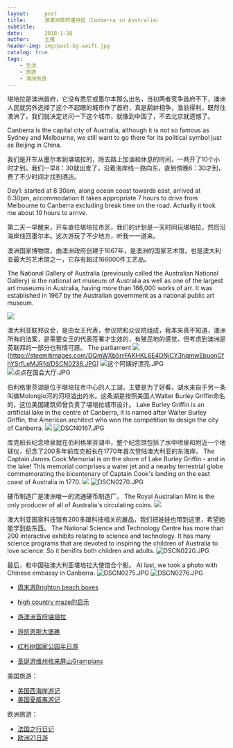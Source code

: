 ```yaml
---
layout:     post
title:      游澳洲首府堪培拉（Canberra in Australia）
subtitle:   
date:       2018-1-16
author:     土猪
header-img: img/post-bg-swift.jpg
catalog: true
tags:
    - 生活
    - 旅游
    - 澳洲旅游
---
```


堪培拉是澳洲首府，它没有悉尼或墨尔本那么出名，当初两者竞争首府不下，澳洲人民就另外选择了这个不起眼的城市作了首府，真是鹬蚌相争，渔翁得利，既然住澳洲了，我们就决定访问一下这个城市，就像到中国了，不去北京就遗憾了。

Canberra is the capital city of Australia, although it is not so famous as Sydney and Melbourne, we still want to go there for its political symbol just as Beijing in China.


我们是开车从墨尔本到堪培拉的，除去路上加油和休息的时间，一共开了10个小时才到。我们一早8：30就出发了，沿着海岸线一路向东，直到傍晚6：30才到，费了不少时间才找到酒店。

Day1: started at 8:30am, along ocean coast towards east, arrived at 6:30pm, accommodation
It takes appropriate 7 hours to drive from Melbourne to Canberra excluding break time on the road. Actually it took me about 10 hours to arrive.


第二天一早醒来，开车直往堪培拉市区，我们的计划是一天时间玩堪培拉，然后沿海岸线回墨尔本。这次游玩了不少地方，听我一一道来。

澳洲国家博物馆，由澳洲政府创建于1667年，是澳洲的国家艺术馆，也是澳大利亚最大的艺术馆之一，它存有超过166000件工艺品。


The National Gallery of Australia (previously called the Australian National Gallery) is the national art museum of Australia as well as one of the largest art museums in Australia, having more than 166,000 works of art. It was established in 1967 by the Australian government as a national public art museum.

![](https://steemitimages.com/DQmYnxKfNnqJDtZsVjcvXCvgLcQ7L7U9yfvB6KL82cEgG6B/image.png)

澳大利亚联邦议会，是由女王代表，参议院和众议院组成，我本来真不知道，澳洲所有的法案，是需要女王的代表签署才生效的，有殖民地的感觉，但考虑到澳洲是英联邦的一部分也有情可原。
The parliament
![](https://steemitimages.com/DQmYvUrw2uwzfpYHCNshBCsCYzAMaCEUyLXXjGgw7mGcaeX/image.png)
(https://steemitimages.com/DQmWXb5rrFAKHKL6E4DNjCY3hqmwEbuonCfhYSrfLeMJRfd/DSCN0236.JPG)
![这个阿姨好漂亮.JPG](https://steemitimages.com/DQmZ1GMH6vrFYxTGnomX1vjqh3poKKTs9fx2SU5rajbgUge/%E8%BF%99%E4%B8%AA%E9%98%BF%E5%A7%A8%E5%A5%BD%E6%BC%82%E4%BA%AE.JPG)
![点点在国会大厅.JPG](https://steemitimages.com/DQmP367FapoXJgLmm1VoASDC8RhoWrALo2py5D1tuXJrR6F/%E7%82%B9%E7%82%B9%E5%9C%A8%E5%9B%BD%E4%BC%9A%E5%A4%A7%E5%8E%85.JPG)


伯利格里芬湖是位于堪培拉市中心的人工湖，主要是为了好看，湖水来自于另一条叫做Molonglo河的河坝溢出的水。这条湖是按照美国人Walter Burley Griffin命名的，这位美国建筑师曾负责了堪培拉城市设计。
Lake Burley Griffin is an artificial lake in the centre of Canberra, it is named after Walter Burley Griffin, the American architect who won the competition to design the city of Canberra.
![](https://steemitimages.com/DQmXRUiTu4pFgdo1pTMuxFfpRAVrtaacDTo54N1TbWGuDeh/image.png)
![DSCN0167.JPG](https://steemitimages.com/DQmdoZ3JDVwV7yGbcqUsGcXtu1qyTyJJmd5Y9SRJiMULf5D/DSCN0167.JPG)



库克船长纪念喷泉就在伯利格里芬湖中，整个纪念馆包括了水中喷泉和附近一个地球仪，纪念了200多年前库克船长在1770年首次登陆澳大利亚的东海岸。
The Captain James Cook Memorial is on the shore of Lake Burley Griffin - and in the lake!  This memorial comprises a water jet and a nearby terrestrial globe commemorating the bicentenary of Captain Cook's landing on the east coast of Australia in 1770.
![](https://steemitimages.com/DQmXxLvXSD68tqyPnexFzt5y91QNWWArkSmDv8D7aVvmMBh/image.png)
![DSCN0270.JPG](https://steemitimages.com/DQmcQizyDTEJ7JEcdokMEhrqsFsBN4E4R9s2pcTRq8QVtEy/DSCN0270.JPG)




硬币制造厂是澳洲唯一的流通硬币制造厂。
The Royal Australian Mint is the only producer of all of Australia's circulating coins.
![](https://steemitimages.com/DQmSAEJAi6poZzHXVurWixtaK9Giv7hXKNfukFY34mAdfFY/image.png)


澳大利亚国家科技馆有200多跟科技相关的展品，我们把娃娃也带到这里，希望她能学到些东西。
The National Science and Technology Centre has more than 200 interactive exhibits relating to science and technology. It has many science programs that are devoted to inspiring the children of Australia to love science. So it benifits both children and adults.
![DSCN0220.JPG](https://steemitimages.com/DQmTW2Xd8Pfu8hJNZPzojLrJpR2Y41LFQyLVsbRc9pTprmw/DSCN0220.JPG)




最后，和中国驻澳大利亚堪培拉大使馆合个影。
At last, we took a photo with Chinese embassy in Canberra.
![DSCN0275.JPG](https://steemitimages.com/DQmXmRTh85SScUriDTRmwMfeGDFRRSbPEfiA2tEkU8TgcoG/DSCN0275.JPG)
![DSCN0276.JPG](https://steemitimages.com/DQmQKWhZFSLXf7BgPFBhhAjsgG4vCbm3PGDH2kRoR9scgA2/DSCN0276.JPG)



- [周末游Brighton beach boxes](http://livinginau.life/2018/10/11/%E5%91%A8%E6%9C%AB%E6%B8%B8Brighton-beach-boxes/)
- 
  [high country maze的启示](http://livinginau.life/2018/02/16/high-country-maze%E7%9A%84%E5%90%AF%E7%A4%BA/)

- 
  [游澳洲首府堪培拉](http://livinginau.life/2018/01/16/%E6%B8%B8%E6%BE%B3%E6%B4%B2%E9%A6%96%E5%BA%9C%E5%A0%AA%E5%9F%B9%E6%8B%89/)

- [游凯恩斯大堡礁](http://livinginau.life/2018/01/10/%E6%B8%B8%E5%87%AF%E6%81%A9%E6%96%AF%E5%A4%A7%E5%A0%A1%E7%A4%81/)

- [红杉树国家公园半日游](http://livinginau.life/2020/02/23/%E7%BA%A2%E6%9D%89%E6%A0%91%E5%9B%BD%E5%AE%B6%E5%85%AC%E5%9B%AD%E5%8D%8A%E6%97%A5%E6%B8%B8/)

- [圣诞游维州格来屏山Grampians](http://livinginau.life/2018/12/24/%E5%9C%A3%E8%AF%9E%E6%97%85%E6%B8%B8-%E6%BE%B3%E5%A4%A7%E5%88%A9%E4%BA%9A%E7%BB%B4%E5%B7%9EGrampians/)

美国旅游：

- [美国西海岸游记](http://livinginau.life/2017/10/11/%E7%BE%8E%E5%9B%BD%E8%A5%BF%E6%B5%B7%E5%B2%B8%E6%B8%B8%E8%AE%B0/)
- [美国夏威夷游记](http://livinginau.life/2020/01/31/%E7%BE%8E%E5%9B%BD%E5%A4%8F%E5%A8%81%E5%A4%B7%E6%B8%B8%E8%AE%B0/)

欧洲旅游：

- [法国之行日记](http://livinginau.life/2005/04/23/%E6%B3%95%E5%9B%BD%E4%B9%8B%E6%B8%B8/)
- [欧洲21日游](http://livinginau.life/2019/02/22/%E6%AC%A7%E6%B4%B221%E6%97%A5%E6%B8%B8%E5%87%86%E5%A4%87%E7%AF%87/)

